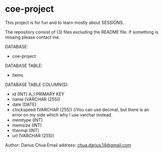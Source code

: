 # coe-project

This project is for fun and to learn mostly about SESSIONS.

The repository consist of (3) files excluding the README file. 
If something is missing please contact me.

DATABASE:

- coe-project

DATABASE TABLE:

- items

DATABASE TABLE COLUMN(S):

- id (INT) A_I PRIMARY KEY
- name (VARCHAR (255))
- date (DATE)
- clockspeed (VARCHAR (255)) //You can use decimal, but there is an error on my side which why I use varchar instead.
- memtype (INT)
- memsize (INT)
- thermal (INT)
- url (VARCHAR (255))

Author: Darius Chua
Email address: chua.darius.14@gmail.com
